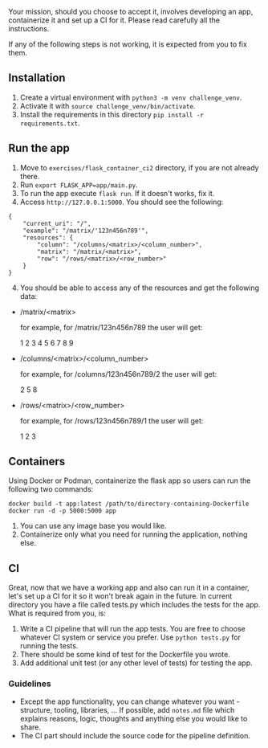 Your mission, should you choose to accept it, involves developing an app, containerize it and set up a CI for it.
Please read carefully all the instructions.

If any of the following steps is not working, it is expected from you to fix them.

## Installation

1. Create a virtual environment with `python3 -m venv challenge_venv`.
2. Activate it with `source challenge_venv/bin/activate`.
3. Install the requirements in this directory `pip install -r requirements.txt`.

## Run the app

1. Move to `exercises/flask_container_ci2` directory, if you are not already there.
2. Run `export FLASK_APP=app/main.py`.
3. To run the app execute `flask run`. If it doesn't works, fix it.
4. Access `http://127.0.0.1:5000`. You should see the following:

```
{
    "current_uri": "/",
    "example": "/matrix/'123n456n789'",
    "resources": {
        "column": "/columns/<matrix>/<column_number>",
        "matrix": "/matrix/<matrix>",
        "row": "/rows/<matrix>/<row_number>"
    }
}
```

4. You should be able to access any of the resources and get the following data:

* /matrix/\<matrix\>

    for example, for /matrix/123n456n789 the user will get:

    1 2 3
    4 5 6
    7 8 9

* /columns/\<matrix\>/\<column_number\>

    for example, for /columns/123n456n789/2 the user will get:

    2
    5
    8

* /rows/\<matrix\>/\<row_number\>

    for example, for /rows/123n456n789/1 the user will get:

    1 2 3

## Containers

Using Docker or Podman, containerize the flask app so users can run the following two commands:

```
docker build -t app:latest /path/to/directory-containing-Dockerfile
docker run -d -p 5000:5000 app
```

1. You can use any image base you would like.
2. Containerize only what you need for running the application, nothing else.

## CI

Great, now that we have a working app and also can run it in a container, let's set up a CI for it so it won't break again in the future.
In current directory you have a file called tests.py which includes the tests for the app. What is required from you, is:

1. Write a CI pipeline that will run the app tests. You are free to choose whatever CI system or service you prefer. Use `python tests.py` for running the tests.
2. There should be some kind of test for the Dockerfile you wrote.
3. Add additional unit test (or any other level of tests) for testing the app.

### Guidelines

* Except the app functionality, you can change whatever you want - structure, tooling, libraries, ... If possible, add `notes.md` file which explains reasons, logic, thoughts and anything else you would like to share.
* The CI part should include the source code for the pipeline definition.
